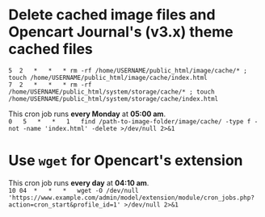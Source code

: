 # Delete cached image files and Opencart Journal's (v3.x) theme cached files 
`5	2	*	*	* rm -rf /home/USERNAME/public_html/image/cache/* ; touch /home/USERNAME/public_html/image/cache/index.html`    
`7	2	*	*	* rm -rf /home/USERNAME/public_html/system/storage/cache/* ; touch /home/USERNAME/public_html/system/storage/cache/index.html`  

This cron job runs **every Monday** at **05:00 am**.  
`0   5   *   *   1   find /path-to-image-folder/image/cache/ -type f -not -name 'index.html' -delete >/dev/null 2>&1`

# Use `wget` for Opencart's extension 
This cron job runs **every day** at **04:10 am**.  
`10	04	*	*	*	wget -O /dev/null 'https://www.example.com/admin/model/extension/module/cron_jobs.php?action=cron_start&profile_id=1' >/dev/null 2>&1`
